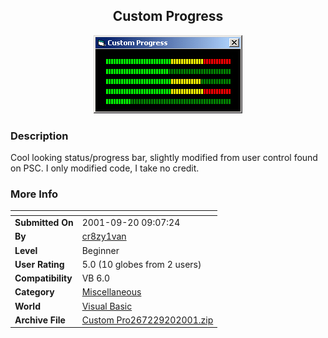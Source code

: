 ﻿<div align="center">

## Custom Progress

<img src="PIC2001920112514952.jpg">
</div>

### Description

Cool looking status/progress bar, slightly modified from user control found on PSC. I only modified code, I take no credit.
 
### More Info
 


<span>             |<span>
---                |---
**Submitted On**   |2001-09-20 09:07:24
**By**             |[cr8zy1van](https://github.com/Planet-Source-Code/PSCIndex/blob/master/ByAuthor/cr8zy1van.md)
**Level**          |Beginner
**User Rating**    |5.0 (10 globes from 2 users)
**Compatibility**  |VB 6\.0
**Category**       |[Miscellaneous](https://github.com/Planet-Source-Code/PSCIndex/blob/master/ByCategory/miscellaneous__1-1.md)
**World**          |[Visual Basic](https://github.com/Planet-Source-Code/PSCIndex/blob/master/ByWorld/visual-basic.md)
**Archive File**   |[Custom Pro267229202001\.zip](https://github.com/Planet-Source-Code/cr8zy1van-custom-progress__1-27411/archive/master.zip)









